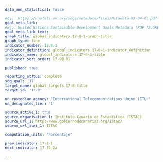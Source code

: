```yaml
---
data_non_statistical: false

#Ej.: https://unstats.un.org/sdgs/metadata/files/Metadata-03-04-01.pdf
goal_meta_link: 
#Ej.: United Nations Sustainable Development Goals Metadata (PDF 72.6KB)
goal_meta_link_text:
graph_title: global_indicators.17-8-1-graph-title
graph_type: line
indicator_number: 17.8.1
indicator_definition: global_indicators.17-8-1-indicator_definition
indicator_name: global_indicators.17-8-1-title
indicator_sort_order: 17-08-01

published: true

reporting_status: complete
sdg_goal: '17'
target_name: global_targets.17-8-title
target_id: '17.8'

un_custodian_agency: "International Telecommunications Union (ITU)"
un_designated_tier: '1'

source_active_1: true
source_organisation_1: Instituto Canario de Estadística (ISTAC)
source_url_1: http://www.gobiernodecanarias.org/istac/
source_url_text_1: ISTAC

computation_units: "Porcentaje"

prev_indicator: 17-1-1
next_indicator: 17-19-2a

---
```

